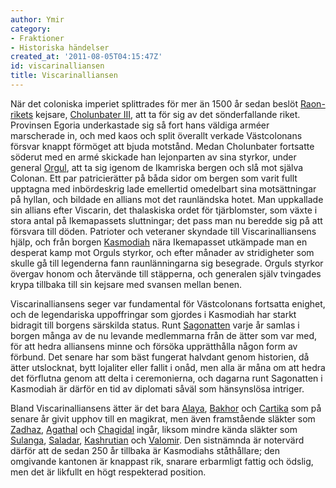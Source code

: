 ```yaml
---
author: Ymir
category:
- Fraktioner
- Historiska händelser
created_at: '2011-08-05T04:15:47Z'
id: viscarinalliansen
title: Viscarinalliansen
---
```

När det coloniska imperiet splittrades för mer än 1500 år sedan beslöt [Raon-rikets] kejsare, [Cholunbater III], att ta för sig av det sönderfallande riket. Provinsen Egoria underkastade sig så fort hans väldiga arméer marscherade in, och med kaos och split överallt verkade Västcolonans försvar knappt förmöget att bjuda motstånd. Medan Cholunbater fortsatte söderut med en armé skickade han lejonparten av sina styrkor, under general [Orgul], att ta sig igenom de Ikamriska bergen och slå mot själva Colonan. Ett par patricierätter på båda sidor om bergen som varit fullt upptagna med inbördeskrig lade emellertid omedelbart sina motsättningar på hyllan, och bildade en allians mot det raunländska hotet. Man uppkallade sin allians efter Viscarin, det thalaskiska ordet för tjärblomster, som växte i stora antal på Ikemapassets sluttningar; det pass man nu beredde sig på att försvara till döden. Patrioter och veteraner skyndade till Viscarinalliansens hjälp, och från borgen [Kasmodiah] nära Ikemapasset utkämpade man en desperat kamp mot Orguls styrkor, och efter månader av stridigheter som skulle gå till legenderna fann raunlänningarna sig besegrade. Orguls styrkor övergav honom och återvände till stäpperna, och generalen själv tvingades krypa tillbaka till sin kejsare med svansen mellan benen.

Viscarinalliansens seger var fundamental för Västcolonans fortsatta enighet, och de legendariska uppoffringar som gjordes i Kasmodiah har starkt bidragit till borgens särskilda status. Runt [Sagonatten] varje år samlas i borgen många av de nu levande medlemmarna från de ätter som var med, för att hedra alliansens minne och försöka upprätthålla någon form av förbund. Det senare har som bäst fungerat halvdant genom historien, då ätter utslocknat, bytt lojaliter eller fallit i onåd, men alla är måna om att hedra det förflutna genom att delta i ceremonierna, och dagarna runt Sagonatten i Kasmodiah är därför en tid av diplomati såväl som hänsynslösa intriger.

Bland Viscarinalliansens ätter är det bara [Alaya], [Bakhor] och [Cartika] som på senare år givit upphov till en magikrat, men även framstående släkter som [Zadhaz], [Agathal] och [Chagidal] ingår, liksom mindre kända släkter som [Sulanga], [Saladar], [Kashrutian] och [Valomir]. Den sistnämnda är notervärd därför att de sedan 250 år tillbaka är Kasmodiahs ståthållare; den omgivande kantonen är knappast rik, snarare erbarmligt fattig och ödslig, men det är likfullt en högt respekterad position.

  [Raon-rikets]: Raon-riket
  [Cholunbater III]: Cholunbater_III
  [Orgul]: Orgul
  [Kasmodiah]: Kasmodiah
  [Sagonatten]: Sagonatten
  [Alaya]: Alaya
  [Bakhor]: Bakhor
  [Cartika]: Cartika
  [Zadhaz]: Zadhaz
  [Agathal]: Agathal
  [Chagidal]: Chagidal
  [Sulanga]: Sulanga
  [Saladar]: Saladar
  [Kashrutian]: Kashrutian
  [Valomir]: Valomir